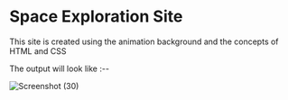 # Space Exploration Site

This site is created using the animation background and the concepts of HTML and CSS

The output will look like :--

![Screenshot (30)](https://github.com/prashantsingh5/html_projects/assets/136187698/7adacc94-93a5-479f-9f6b-17ba274441d5)
